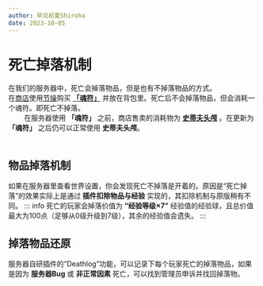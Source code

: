 ```yaml
---
author: 早见初夏Shiroha
date: 2023-10-05
---
```

# 死亡掉落机制
在我们的服务器中，死亡会掉落物品，但是也有不掉落物品的方式。  
在[商店]()使用[节操]()购买 **[「魂符」]()** 并放在背包里。死亡后不会掉落物品，但会消耗一个魂符。即死亡不掉落。  
　　
在服务器使用 **「魂符」** 之前，商店售卖的消耗物为 **[史蒂夫头颅]()** 。在更新为 **「魂符」** 之后仍可以正常使用 **史蒂夫头颅**。  
　　
## 物品掉落机制
如果在服务器里查看世界设置，你会发现死亡不掉落是开着的。原因是“死亡掉落”的效果实际上是通过 **插件扣除物品与经验** 实现的，其扣除机制与原版稍有不同。
::: info
死亡的玩家会掉落价值为 **“经验等级×7”** 经验值的经验球，且总价值最大为100点（足够从0级升级到7级），其余的经验值会遗失。
:::

## 掉落物品还原
服务器自研插件的“Deathlog”功能，可以记录下每个玩家死亡的掉落物品，如果是因为 **服务器Bug** 或 **非正常因素** 死亡，可以找到管理员申诉并找回掉落物。